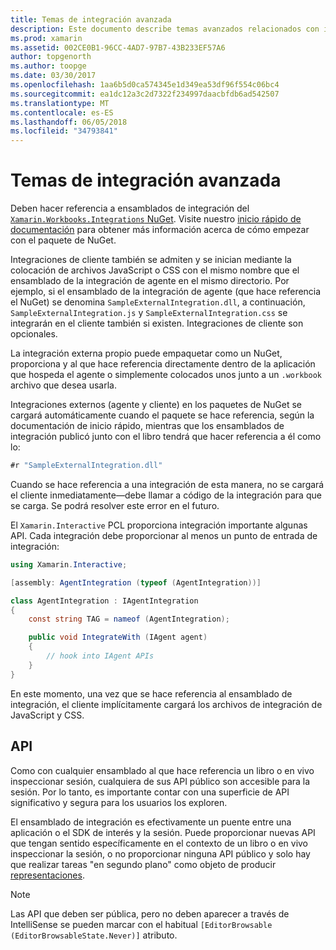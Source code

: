 ```yaml
---
title: Temas de integración avanzada
description: Este documento describe temas avanzados relacionados con integraciones de libros de Xamarin. Se trata el paquete Xamarin.Workbook.Integrations NuGet y la exposición de API en un libro de Xamarin.
ms.prod: xamarin
ms.assetid: 002CE0B1-96CC-4AD7-97B7-43B233EF57A6
author: topgenorth
ms.author: toopge
ms.date: 03/30/2017
ms.openlocfilehash: 1aa6b5d0ca574345e1d349ea53df96f554c06bc4
ms.sourcegitcommit: ea1dc12a3c2d7322f234997daacbfdb6ad542507
ms.translationtype: MT
ms.contentlocale: es-ES
ms.lasthandoff: 06/05/2018
ms.locfileid: "34793841"
---
```

# <a name="advanced-integration-topics"></a>Temas de integración avanzada

Deben hacer referencia a ensamblados de integración del [ `Xamarin.Workbooks.Integrations` NuGet][nuget]. Visite nuestro [inicio rápido de documentación](~/tools/workbooks/sdk/index.md) para obtener más información acerca de cómo empezar con el paquete de NuGet.

Integraciones de cliente también se admiten y se inician mediante la colocación de archivos JavaScript o CSS con el mismo nombre que el ensamblado de la integración de agente en el mismo directorio. Por ejemplo, si el ensamblado de la integración de agente (que hace referencia el NuGet) se denomina `SampleExternalIntegration.dll`, a continuación, `SampleExternalIntegration.js` y `SampleExternalIntegration.css` se integrarán en el cliente también si existen. Integraciones de cliente son opcionales.

La integración externa propio puede empaquetar como un NuGet, proporciona y al que hace referencia directamente dentro de la aplicación que hospeda el agente o simplemente colocados unos junto a un `.workbook` archivo que desea usarla.

Integraciones externos (agente y cliente) en los paquetes de NuGet se cargará automáticamente cuando el paquete se hace referencia, según la documentación de inicio rápido, mientras que los ensamblados de integración publicó junto con el libro tendrá que hacer referencia a él como lo:

```csharp
#r "SampleExternalIntegration.dll"
```

Cuando se hace referencia a una integración de esta manera, no se cargará el cliente inmediatamente&mdash;debe llamar a código de la integración para que se carga. Se podrá resolver este error en el futuro.

El `Xamarin.Interactive` PCL proporciona integración importante algunas API. Cada integración debe proporcionar al menos un punto de entrada de integración:

```csharp
using Xamarin.Interactive;

[assembly: AgentIntegration (typeof (AgentIntegration))]

class AgentIntegration : IAgentIntegration
{
    const string TAG = nameof (AgentIntegration);

    public void IntegrateWith (IAgent agent)
    {
        // hook into IAgent APIs
    }
}
```

En este momento, una vez que se hace referencia al ensamblado de integración, el cliente implícitamente cargará los archivos de integración de JavaScript y CSS.

## <a name="apis"></a>API

Como con cualquier ensamblado al que hace referencia un libro o en vivo inspeccionar sesión, cualquiera de sus API público son accesible para la sesión. Por lo tanto, es importante contar con una superficie de API significativo y segura para los usuarios los exploren.

El ensamblado de integración es efectivamente un puente entre una aplicación o el SDK de interés y la sesión. Puede proporcionar nuevas API que tengan sentido específicamente en el contexto de un libro o en vivo inspeccionar la sesión, o no proporcionar ninguna API público y solo hay que realizar tareas "en segundo plano" como objeto de producir [representaciones](~/tools/workbooks/sdk/representations.md).

> [!NOTE]
> Las API que deben ser pública, pero no deben aparecer a través de IntelliSense se pueden marcar con el habitual `[EditorBrowsable (EditorBrowsableState.Never)]` atributo.

[nuget]: https://nuget.org/packages/Xamarin.Workbooks.Integration
